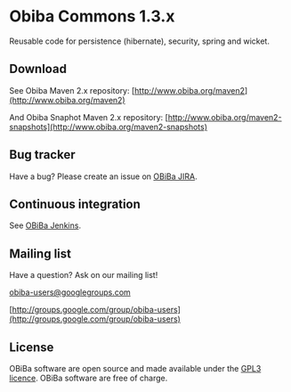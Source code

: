 # Obiba Commons 1.3.x

Reusable code for persistence (hibernate), security, spring and wicket.


## Download

See Obiba Maven 2.x repository: [http://www.obiba.org/maven2](http://www.obiba.org/maven2)

And Obiba Snaphot Maven 2.x repository: [http://www.obiba.org/maven2-snapshots](http://www.obiba.org/maven2-snapshots)


## Bug tracker

Have a bug? Please create an issue on [OBiBa JIRA](http://jira.obiba.org/jira/browse/COM).


## Continuous integration

See [OBiBa Jenkins](http://ci.obiba.org/view/OBiBa%20Commons/job/Obiba%20Commons%201.3.x).


## Mailing list

Have a question? Ask on our mailing list!

obiba-users@googlegroups.com

[http://groups.google.com/group/obiba-users](http://groups.google.com/group/obiba-users)


## License

OBiBa software are open source and made available under the [GPL3 licence](http://www.obiba.org/node/62). OBiBa software are free of charge.